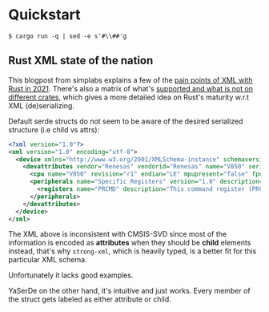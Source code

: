 # Quickstart

```shell
$ cargo run -q | sed -e s'#\\##'g
```

## Rust XML state of the nation

This blogpost from simplabs explains a few of the [pain points of XML with Rust in 2021](https://simplabs.com/blog/2020/12/31/xml-and-rust/). There's also a matrix of what's [supported and what is not on different crates](https://github.com/RazrFalcon/roxmltree#alternatives), which gives a more detailed idea on Rust's maturity w.r.t XML (de)serializing.

Default serde structs do not seem to be aware of the desired serialized structure (i.e child vs attrs):

```xml
<?xml version="1.0"?>
<xml version="1.0" encoding="utf-8">
  <device xmlns="http://www.w3.org/2001/XMLSchema-instance" schemaversion="foo" xsnonamespaceschemalocation="CMSIS-SVD.xsd">
    <devattributes vendor="Renesas" vendorid="Renesas" name="V850" series="E1/E2/CA2" version="1.2" description="NEC/Renesas V850 automotive grade ICs" licensetext="GPLv3" addressunitbits="8" width="32" size="32" access="read-write" resetvalue="0x00000000" resetmask="0xFFFFFFFF">
      <cpu name="V850" revision="r1" endian="LE" mpupresent="false" fpupresent="false" vendorsystickconfig="false"/>
      <peripherals name="Specific Registers" version="1.0" description="Specific Registers" groupname="MCU" baseaddress="0xFFFFF1FC" size="16" access="read-write">
        <registers name="PRCMD" description="This command register (PRCMD) is to protect the registers that may have a significant influence on the application system (PSC, PSM) from an inadvertent write access, so that the system does not stop in case of a program hang-up." addressoffset="0xFFFFF1FC" size="8" access="read-write" resetvalue="0x0000" resetmask="0xFFFF"/>
      </peripherals>
    </devattributes>
  </device>
</xml>
```

The XML above is inconsistent with CMSIS-SVD since most of the information is encoded as **attributes** when they should be **child** elements instead, that's why `strong-xml`, which is heavily typed, is a better fit for this particular XML schema.

Unfortunately it lacks good examples.

YaSerDe on the other hand, it's intuitive and just works. Every member of the struct gets labeled as either attribute or child.

[xml_prettyprint]: https://www.samltool.com/prettyprint.php
[quickxml_serde_shortcomings]: https://github.com/tafia/quick-xml/issues/245